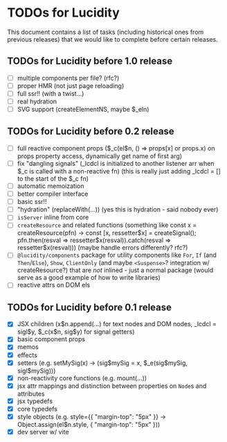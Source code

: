 # TODOs for Lucidity
This document contains a list of tasks (including historical ones from previous releases) that we would like to complete before certain releases.

## TODOs for Lucidity before 1.0 release
- [ ] multiple components per file? (rfc?)
- [ ] proper HMR (not just page reloading)
- [ ] full ssr!! (with a twist...)
- [ ] real hydration
- [ ] SVG support (createElementNS, maybe $_eln)

## TODOs for Lucidity before 0.2 release
- [ ] full reactive component props (\$_c(el$n, () => props[x] or props.x) on props property access, dynamically get name of first arg)
- [ ] fix "dangling signals" (_lcdcl is initialized to another listener arr when $_c is called with a non-reactive fn) (this is really just adding _lcdcl = [] to the start of the $_c fn)
- [ ] automatic memoization
- [ ] better compiler interface
- [ ] basic ssr!!
- [ ] "hydration" (replaceWith(...)) (yes this is hydration - said nobody ever)
- [ ] `isServer` inline from core
- [ ] `createResource` and related functions (something like const x = createResource(pfn) -> const [x, ressetter\$x] = createSignal(); pfn.then(resval => ressetter\$x(resval)).catch(resval => ressetter\$x(resval))) (maybe handle errors differently? rfc?)
- [ ] `@lucidity/components` package for utility components like `For`, `If` (and `Then`/`Else`), `Show`, `ClientOnly` (and maybe `<Suspense>`? integration w/ createResource?) that are *not* inlined - just a normal package (would serve as a good example of how to write libraries)
- [ ] reactive attrs on DOM els

## TODOs for Lucidity before 0.1 release
- [x] JSX children (x\$n.append(...) for text nodes and DOM nodes, _lcdcl = sigl\$y, \$_c(x\$n, sig\$y) for signal getters)
- [x] basic component props
- [x] memos
- [x] effects
- [x] setters (e.g. setMySig(x) -> (sig$mySig = x, $_e(sig\$mySig, sigl\$mySig)))
- [x] non-reactivity core functions (e.g. mount(...))
- [x] jsx attr mappings and distinction between properties on `Node`s and attributes
- [x] jsx typedefs
- [x] core typedefs
- [x] style objects (e.g. style={{ "margin-top": "5px" }} -> Object.assign(el$n.style, { "margin-top": "5px" }))
- [x] dev server w/ vite